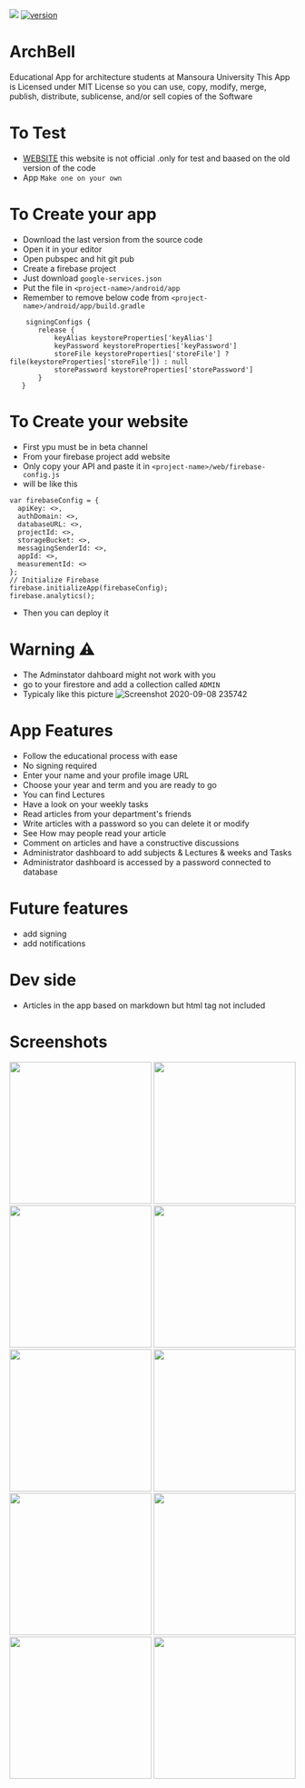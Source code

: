 [![](https://img.shields.io/github/license/HasanEltantawy/ArchBell)](https://github.com/HasanEltantawy/ArchBell/blob/master/LICENSE)
[![version](https://img.shields.io/badge/version-1.0.0-yellow.svg)]()

# ArchBell
Educational App for architecture students at
Mansoura University
This App is Licensed under MIT License so you can use, copy, modify, merge, publish, distribute, sublicense, and/or sell
copies of the Software

# To Test
- [WEBSITE](https://archnews-ee4c7.web.app/#/) this website is not official .only for test and baased on the old version of the code
- App `Make one on your own`

# To Create your app
- Download the last version from the source code
- Open it in your editor
- Open pubspec and hit git pub
- Create a firebase project
- Just download `google-services.json`
- Put the file in `<project-name>/android/app`
- Remember to remove below code from `<project-name>/android/app/build.gradle`

```
    signingConfigs {
       release {
           keyAlias keystoreProperties['keyAlias']
           keyPassword keystoreProperties['keyPassword']
           storeFile keystoreProperties['storeFile'] ? file(keystoreProperties['storeFile']) : null
           storePassword keystoreProperties['storePassword']
       }
   }
```

# To Create your website
- First ypu must be in beta channel
- From your firebase project add website
- Only copy your API and paste it in `<project-name>/web/firebase-config.js`
- will be like this

```
var firebaseConfig = {
  apiKey: <>,
  authDomain: <>,
  databaseURL: <>,
  projectId: <>,
  storageBucket: <>,
  messagingSenderId: <>,
  appId: <>,
  measurementId: <>
};
// Initialize Firebase
firebase.initializeApp(firebaseConfig);
firebase.analytics();
```
- Then you can deploy it

# Warning ⚠ 
- The Adminstator dahboard might not work with you
- go to your firestore and add a collection called `ADMIN`
- Typicaly like this picture 
![Screenshot 2020-09-08 235742](https://user-images.githubusercontent.com/50374022/92531706-24065180-f22f-11ea-95cb-e710ed1e6997.png)

# App Features 
- Follow the educational process with ease
- No signing required
- Enter your name and your profile image URL
- Choose your year and term and you are ready to go
- You can find Lectures
- Have a look on your weekly tasks
- Read articles from your department's friends
- Write articles with a password so you can delete it or modify
- See How may people read your article
- Comment on articles and have a constructive discussions
- Administrator dashboard to add subjects & Lectures & weeks and Tasks
- Administrator dashboard is accessed by a password connected to database

# Future features 
- add signing
- add notifications

# Dev side
- Articles in the app based on markdown but html tag not included

# Screenshots



<p align="center">
  <img src="https://user-images.githubusercontent.com/50374022/92532588-dc80c500-f230-11ea-94fd-ebbed6ce8d39.png" width="250" >
  <img src="https://user-images.githubusercontent.com/50374022/92532552-d0950300-f230-11ea-9c97-95e0ee121bde.png" width="250" >
  <img src="https://user-images.githubusercontent.com/50374022/92532558-d1c63000-f230-11ea-95ec-0209ece56ac7.png" width="250" >
  <img src="https://user-images.githubusercontent.com/50374022/92532562-d38ff380-f230-11ea-90e4-cef747644ed7.png" width="250" >
  <img src="https://user-images.githubusercontent.com/50374022/92532566-d5f24d80-f230-11ea-9e5d-cdae29991820.png" width="250" >
  <img src="https://user-images.githubusercontent.com/50374022/92532568-d7bc1100-f230-11ea-9f45-f2a65ca25a3f.png" width="250" >
  <img src="https://user-images.githubusercontent.com/50374022/92532573-d854a780-f230-11ea-9f83-c03a96b5746b.png" width="250" >
  <img src="https://user-images.githubusercontent.com/50374022/92532578-dab70180-f230-11ea-82e0-67bd99c0d8b8.png" width="250" >
  <img src="https://user-images.githubusercontent.com/50374022/92532580-db4f9800-f230-11ea-8eee-cde767cb2f6d.png" width="250" >
  <img src="https://user-images.githubusercontent.com/50374022/92532584-dbe82e80-f230-11ea-9939-45e892223c68.png" width="250" >
</p>

